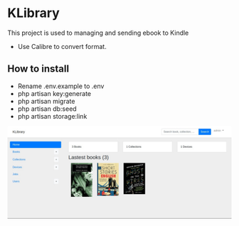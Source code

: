 # KLibrary
This project is used to managing and sending ebook to Kindle
* Use Calibre to convert format.

## How to install
* Rename .env.example to .env
* php artisan key:generate
* php artisan migrate
* php artisan db:seed
* php artisan storage:link

![OV](https://github.com/nguyentu43/klibrary/raw/master/screenshot.png)
